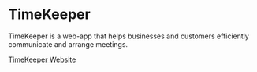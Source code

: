 # TimeKeeper

TimeKeeper is a web-app that helps businesses and customers efficiently communicate and arrange meetings.

[TimeKeeper Website](http://time-keeper.tk)

